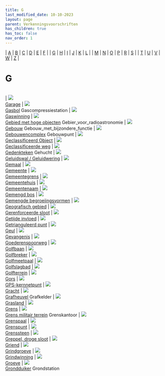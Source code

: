 ```yaml
---
title: G
last_modified_date: 10-10-2023
layout: page
parent: Verkenningsvoorschriften
has_children: true
has_toc: false
nav_order: 1
---
```


| [A](../A/A.html) | [B](../B/B.html) | [C](../C/C.html) | [D](../D/D.html) | [E](../E/E.html) | [F](../F/F.html) |
| [G](../G/G.html) | [H](../H/H.html) | [I](../I/I.html) | [J](../J/J.html) | [K](../K/K.html) | [L](../L/L.html) |
| [M](../M/M.html) | [N](../N/N.html) | [O](../O/O.html) | [P](../P/P.html) | [R](../R/R.html) | [S](../S/S.html) |
| [T](../T/T.html) | [U](../U/U.html) | [V](../V/V.html) | [W](../W/W.html) | [Z](../Z/Z.html) |

G
=

|     |     |     |     |     |
| --- | --- | --- | --- | --- |

| [![](Garage/garage_125x100.bmp)](Garage/Garage.html)<br>[Garage](Garage/Garage.html)
| [![](Gasbol/gasbol_125x100.bmp)](Gasbol/Gasbol.html)<br>[Gasbol](Gasbol/Gasbol.html)
Gascompressiestation
| [![](Gaswinning/Gaswinning_125x100.jpg)](Gaswinning/Gaswinning.html)<br>[Gaswinning](Gaswinning/Gaswinning.html)
| [![](Gebied_met_hoge_objecten/gebied_met_hoge_objecten_125x100.jpg)](Gebied_met_hoge_objecten/Gebied_met_hoge_objecten.html)<br>[Gebied met hoge objecten](Gebied_met_hoge_objecten/Gebied_met_hoge_objecten.html)
Gebier_voor_radioastronomie
| [![](../B/Bebouwing/vv_0747_125x100.jpg)](Gebouw/Gebouw.html)<br>[Gebouw](Gebouw/Gebouw.html)
Gebouw_met_bijzondere_functie
| [![](Gebouwencomplex/vv_0466_125x100.jpg)](Gebouwencomplex/Gebouwencomplex.html)<br>[Gebouwencomplex](Gebouwencomplex/Gebouwencomplex.html)
Gebouwpunt
| [![](../../images/foto-niet-beschikbaar.jpg)](Geclassificeerd_Object/Geclassificeerd_Object.html)<br>[Geclassificeerd Object](Geclassificeerd_Object/Geclassificeerd_Object.html)
| [![](../../images/foto-niet-beschikbaar.jpg)](Geclassificeerde_weg/Geclassificeerde_weg.html)<br>[Geclassificeerde weg](Geclassificeerde_weg/Geclassificeerde_weg.html)
| [![](Gedenkteken/vv_0325_125x100.jpg)](Gedenkteken/Gedenkteken.html)<br>[Gedenkteken](Gedenkteken/Gedenkteken.html)
Gehucht
| [![](Geluidswal_Geluidwering/Grote-Waal-Hoorn--geluidswal_125x100.jpg)](Geluidswal_Geluidwering/Geluidswal_Geluidwering.html)<br>[Geluidswal / Geluidwering](Geluidswal_Geluidwering/Geluidswal_Geluidwering.html)
| [![](Gemaal/vv_0459_125x100.jpg)](Gemaal/Gemaal.html)<br>[Gemaal](Gemaal/Gemaal.html)
| [![](Gemeente/Gemeente_125x100.bmp)](Gemeente/Gemeente.html)<br>[Gemeente](Gemeente/Gemeente.html)
| [![](Gemeentegrens/vv_0586_125x100.jpg)](Gemeentegrens/Gemeentegrens.html)<br>[Gemeentegrens](Gemeentegrens/Gemeentegrens.html)
| [![](Gemeentehuis/gemeentehuis_125x100.jpg)](Gemeentehuis/Gemeentehuis.html)<br>[Gemeentehuis](Gemeentehuis/Gemeentehuis.html)
| [![](Gemeentenaam/gemeentenaam_125x100.jpg)](Gemeentenaam/Gemeentenaam.html)<br>[Gemeentenaam](Gemeentenaam/Gemeentenaam.html)
| [![](../B/Bos/vv_0141_125x100.jpg)](Gemengd_bos/Gemengd_bos.html)<br>[Gemengd bos](Gemengd_bos/Gemengd_bos.html)
| [![](Gemengde_begroeiingsvormen/Gemengde_begroeiingsvormen_125x100.jpg)](Gemengde_begroeiingsvormen/Gemengde_begroeiingsvormen.html)<br>[Gemengde begroeiingsvormen](Gemengde_begroeiingsvormen/Gemengde_begroeiingsvormen.html)
| [![](Geografisch_gebied/Geografisch_gebied_125x100.jpg)](Geografisch_gebied/Geografisch_gebied.html)<br>[Geografisch gebied](Geografisch_gebied/Geografisch_gebied.html)
| [![](../W/Waterdeel/vv_0287_125x100.jpg)](Gerenforceerde_sloot/Gerenforceerde_sloot.html)<br>[Gerenforceerde sloot](Gerenforceerde_sloot/Gerenforceerde_sloot.html)
| [![](../../images/foto-niet-beschikbaar.jpg)](Getijde_invloed/Getijde_invloed.html)<br>[Getijde invloed](Getijde_invloed/Getijde_invloed.html)
| [![](Getrianguleerd_punt/rd-punt_75x100.jpg)](Getrianguleerd_punt/Getrianguleerd_punt.html)<br>[Getrianguleerd punt](Getrianguleerd_punt/Getrianguleerd_punt.html)
| [![](Geul/vv_0333_125x100.jpg)](Geul/Geul.html)<br>[Geul](Geul/Geul.html)
| [![](Gevangenis/vv_0620_125x100.jpg)](Gevangenis/Gevangenis.html)<br>[Gevangenis](Gevangenis/Gevangenis.html)
| [![](../S/Spoorbaan/vv_0758_125x100.jpg)](Goederenspoorweg/Goederenspoorweg.html)<br>[Goederenspoorweg](Goederenspoorweg/Goederenspoorweg.html)
| [![](Golfbaan/golfbaan_125x100.bmp)](Golfbaan/Golfbaan.html)<br>[Golfbaan](Golfbaan/Golfbaan.html)
| [![](../D/Dijkversteviging/vv_0578_125x100.jpg)](Golfbreker/Golfbreker.html)<br>[Golfbreker](Golfbreker/Golfbreker.html)
| [![](Golfmeetpaal/Golfmeetpaal_125x100.bmp)](Golfmeetpaal/Golfmeetpaal.html)<br>[Golfmeetpaal](Golfmeetpaal/Golfmeetpaal.html)
| [![](Golfslagbad/Golfslagbad_125x100.bmp)](Golfslagbad/Golfslagbad.html)<br>[Golfslagbad](Golfslagbad/Golfslagbad.html)
| [![](Golfterrein/vv_0681_125x100.jpg)](Golfterrein/Golfterrein.html)<br>[Golfterrein](Golfterrein/Golfterrein.html)
| [![](Gors/Gors_125x100.jpg)](Gors/Gors.html)<br>[Gors](Gors/Gors.html)
| [![](GPS-kernnetpunt/GPS-kernnetpunt_125x100.jpg)](GPS-kernnetpunt/GPS-kernnetpunt.html)<br>[GPS-kernnetpunt](GPS-kernnetpunt/GPS-kernnetpunt.html)
| [![](Gracht/Gracht_125x100.bmp)](Gracht/Gracht.html)<br>[Gracht](Gracht/Gracht.html)
| [![](Grafheuvel/Grafheuvel_125x100.bmp)](Grafheuvel/Grafheuvel.html)<br>[Grafheuvel](Grafheuvel/Grafheuvel.html)
Grafkelder
| [![](Grasland/vv_0212_125x100.jpg)](Grasland/Grasland.html)<br>[Grasland](Grasland/Grasland.html)
| [![](Grenssteen/vv_0123_125x100.jpg)](Grens_gemeente_provincie_rijk/Grens_gemeente_provincie_rijk.html)<br>[Grens](Grens_gemeente_provincie_rijk/Grens_gemeente_provincie_rijk.html)
| [![](../../images/foto-niet-beschikbaar.jpg)](Grens_militair_terrein/Grens_militair_terrein.html)<br>[Grens militair terrein](Grens_militair_terrein/Grens_militair_terrein.html)
Grenskantoor
| [![](Grens_gemeente_provincie_rijk/vv_0122_125x100.jpg)](Grenspaal/Grenspaal.html)<br>[Grenspaal](Grenspaal/Grenspaal.html)
| [![](../../images/foto-niet-beschikbaar.jpg)](Grenspunt/Grenspunt.html)<br>[Grenspunt](Grenspunt/Grenspunt.html)
| [![](Grenssteen/vv_0123_125x100.jpg)](Grenssteen/Grenssteen.html)<br>[Grenssteen](Grenssteen/Grenssteen.html)
| [![](Greppel/vv_0130_125x100.jpg)](Greppel/Greppel.html)<br>[Greppel, droge sloot](Greppel/Greppel.html)
| [![](Griend/griend_125x100.jpg)](Griend/Griend.html)<br>[Griend](Griend/Griend.html)
| [![](Grindgroeve/Grindgroeve_125x100.jpg)](Grindgroeve/Grindgroeve.html)<br>[Grindgroeve](Grindgroeve/Grindgroeve.html)
| [![](Grindwinning/Grindwinning_125x100.jpg)](Grindwinning/Grindwinning.html)<br>[Grindwinning](Grindwinning/Grindwinning.html)
| [![](Groeve/Groeve_125x100.bmp)](Groeve/Groeve.html)<br>[Groeve](Groeve/Groeve.html)
| [![](../../images/foto-niet-beschikbaar.jpg)](Grondduiker/Grondduiker.html)<br>[Grondduiker](Grondduiker/Grondduiker.html)
Grondstation
